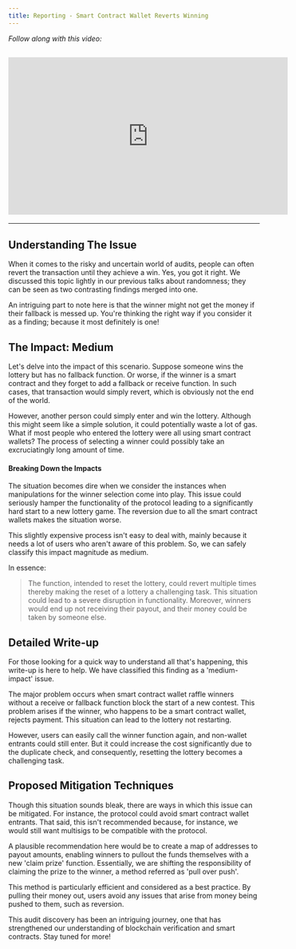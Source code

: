 ```yaml
---
title: Reporting - Smart Contract Wallet Reverts Winning
---
```


_Follow along with this video:_

## <iframe width="560" height="315" src="https://youtu.be/YdrTAjzHSjM" title="YouTube Player" frameborder="0" allow="accelerometer; autoplay; clipboard-write; encrypted-media; gyroscope; picture-in-picture; web-share" allowfullscreen></iframe>

---

## Understanding The Issue

When it comes to the risky and uncertain world of audits, people can often revert the transaction until they achieve a win. Yes, you got it right. We discussed this topic lightly in our previous talks about randomness; they can be seen as two contrasting findings merged into one.

An intriguing part to note here is that the winner might not get the money if their fallback is messed up. You're thinking the right way if you consider it as a finding; because it most definitely is one!

## The Impact: Medium

Let's delve into the impact of this scenario. Suppose someone wins the lottery but has no fallback function. Or worse, if the winner is a smart contract and they forget to add a fallback or receive function. In such cases, that transaction would simply revert, which is obviously not the end of the world.

However, another person could simply enter and win the lottery. Although this might seem like a simple solution, it could potentially waste a lot of gas. What if most people who entered the lottery were all using smart contract wallets? The process of selecting a winner could possibly take an excruciatingly long amount of time.

#### Breaking Down the Impacts

The situation becomes dire when we consider the instances when manipulations for the winner selection come into play. This issue could seriously hamper the functionality of the protocol leading to a significantly hard start to a new lottery game. The reversion due to all the smart contract wallets makes the situation worse.

This slightly expensive process isn't easy to deal with, mainly because it needs a lot of users who aren't aware of this problem. So, we can safely classify this impact magnitude as medium.

In essence:

> The function, intended to reset the lottery, could revert multiple times thereby making the reset of a lottery a challenging task. This situation could lead to a severe disruption in functionality. Moreover, winners would end up not receiving their payout, and their money could be taken by someone else.

## Detailed Write-up

For those looking for a quick way to understand all that's happening, this write-up is here to help. We have classified this finding as a 'medium-impact' issue.

The major problem occurs when smart contract wallet raffle winners without a receive or fallback function block the start of a new contest. This problem arises if the winner, who happens to be a smart contract wallet, rejects payment. This situation can lead to the lottery not restarting.

However, users can easily call the winner function again, and non-wallet entrants could still enter. But it could increase the cost significantly due to the duplicate check, and consequently, resetting the lottery becomes a challenging task.

## Proposed Mitigation Techniques

Though this situation sounds bleak, there are ways in which this issue can be mitigated. For instance, the protocol could avoid smart contract wallet entrants. That said, this isn't recommended because, for instance, we would still want multisigs to be compatible with the protocol.

A plausible recommendation here would be to create a map of addresses to payout amounts, enabling winners to pullout the funds themselves with a new 'claim prize' function. Essentially, we are shifting the responsibility of claiming the prize to the winner, a method referred as 'pull over push'.

This method is particularly efficient and considered as a best practice. By pulling their money out, users avoid any issues that arise from money being pushed to them, such as reversion.

This audit discovery has been an intriguing journey, one that has strengthened our understanding of blockchain verification and smart contracts. Stay tuned for more!
